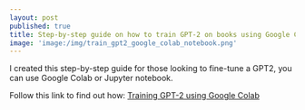```yaml
---
layout: post
published: true
title: Step-by-step guide on how to train GPT-2 on books using Google Colab
image: 'image:/img/train_gpt2_google_colab_notebook.png'
---
```

I created this step-by-step guide for those looking to fine-tune a GPT2, you can use Google Colab or Jupyter notebook.

Follow this link to find out how:
[Training GPT-2 using Google Colab](https://towardsdatascience.com/step-by-step-guide-on-how-to-train-gpt-2-on-books-using-google-colab-b3c6fa15fef0?source=friends_link&sk=c97525bd641aea4b844874e4d445ba83)
